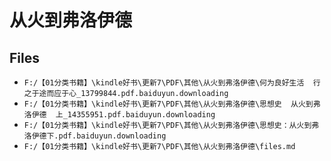 # 从火到弗洛伊德

## Files

- `F:/【01分类书籍】\kindle好书\更新7\PDF\其他\从火到弗洛伊德\何为良好生活  行之于途而应于心_13799844.pdf.baiduyun.downloading`
- `F:/【01分类书籍】\kindle好书\更新7\PDF\其他\从火到弗洛伊德\思想史  从火到弗洛伊德  上_14355951.pdf.baiduyun.downloading`
- `F:/【01分类书籍】\kindle好书\更新7\PDF\其他\从火到弗洛伊德\思想史：从火到弗洛伊德下.pdf.baiduyun.downloading`
- `F:/【01分类书籍】\kindle好书\更新7\PDF\其他\从火到弗洛伊德\files.md`
